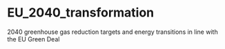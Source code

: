 # EU_2040_transformation
2040 greenhouse gas reduction targets and energy transitions in line with the EU Green Deal
